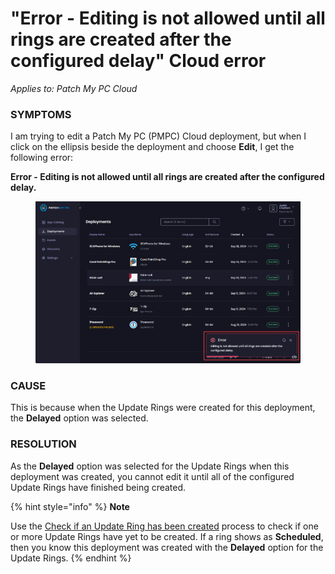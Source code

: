 # "Error - Editing is not allowed until all rings are created after the configured delay" Cloud error

_Applies to: Patch My PC Cloud_

### SYMPTOMS

I am trying to edit a Patch My PC (PMPC) Cloud deployment, but when I click on the ellipsis beside the deployment and choose **Edit**, I get the following error:

**Error - Editing is not allowed until all rings are created after the configured delay.**

<figure><img src="/_images/gitbook/image%20%28458%29.png" alt="“Error - Editing is not allowed until all rings are created after the configured delay.” when trying to edit a deployment"><figcaption></figcaption></figure>

### CAUSE

This is because when the Update Rings were created for this deployment, the **Delayed** option was selected.

### RESOLUTION

As the **Delayed** option was selected for the Update Rings when this deployment was created, you cannot edit it until all of the configured Update Rings have finished being created.

{% hint style="info" %}
**Note**

Use the [Check if an Update Ring has been created](../../cloud-deployments/cloud-update-rings/check-if-an-update-ring-has-been-created-in-cloud.md) process to check if one or more Update Rings have yet to be created. If a ring shows as **Scheduled**, then you know this deployment was created with the **Delayed** option for the Update Rings.
{% endhint %}
